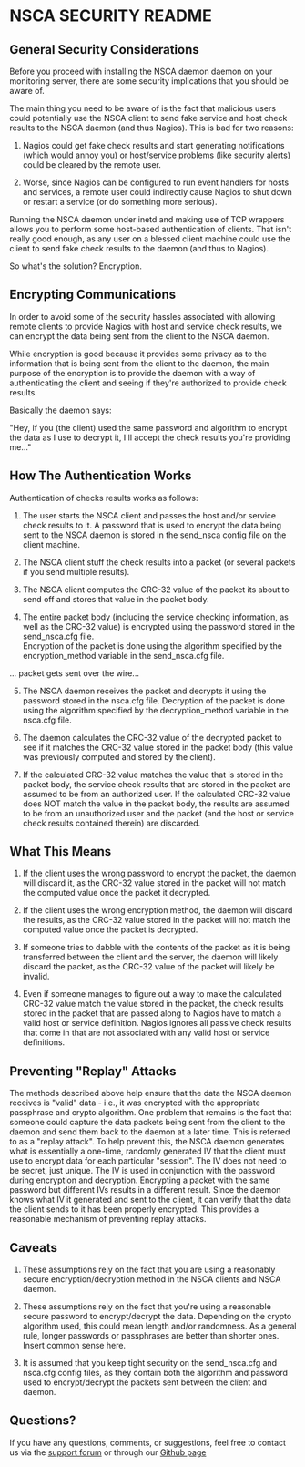 NSCA SECURITY README
====================


General Security Considerations
-------------------------------
Before you proceed with installing the NSCA daemon daemon on your
monitoring server, there are some security implications that you
should be aware of.  

The main thing you need to be aware of is the fact that malicious
users could potentially use the NSCA client to send fake service
and host check results to the NSCA daemon (and thus Nagios).  This
is bad for two reasons:

1) Nagios could get fake check results and start generating
   notifications (which would annoy you) or host/service
   problems (like security alerts) could be cleared by the remote
   user.

2) Worse, since Nagios can be configured to run event handlers
   for hosts and services, a remote user could indirectly cause
   Nagios to shut down or restart a service (or do something 
   more serious).

Running the NSCA daemon under inetd and making use of TCP wrappers
allows you to perform some host-based authentication of clients.
That isn't really good enough, as any user on a blessed client
machine could use the client to send fake check results to the
daemon (and thus to Nagios).

So what's the solution?  Encryption.



Encrypting Communications
-------------------------
In order to avoid some of the security hassles associated with
allowing remote clients to provide Nagios with host and service
check results, we can encrypt the data being sent from the client
to the NSCA daemon.

While encryption is good because it provides some privacy
as to the information that is being sent from the client to
the daemon, the main purpose of the encryption is to provide
the daemon with a way of authenticating the client and 
seeing if they're authorized to provide check results.

Basically the daemon says:

   "Hey, if you (the client) used the same password and
    algorithm to encrypt the data as I use to decrypt it,
    I'll accept the check results you're providing me..." 



How The Authentication Works
----------------------------
Authentication of checks results works as follows:

1) The user starts the NSCA client and passes the host and/or
   service check results to it.  A password that is used to
   encrypt the data being sent to the NSCA daemon is stored in
   the send_nsca config file on the client machine.

2) The NSCA client stuff the check results into a packet (or
   several packets if you send multiple results).

3) The NSCA client computes the CRC-32 value of the packet
   its about to send off and stores that value in the packet
   body.

4) The entire packet body (including the service checking 
   information, as well as the CRC-32 value) is encrypted
   using the password stored in the send_nsca.cfg file.  
   Encryption of the packet is done using the algorithm
   specified by the encryption_method variable in the
   send_nsca.cfg file.

... packet gets sent over the wire...

5) The NSCA daemon receives the packet and decrypts it using
   the password stored in the nsca.cfg file.  Decryption of
   the packet is done using the algorithm specified by the
   decryption_method variable in the nsca.cfg file.

6) The daemon calculates the CRC-32 value of the decrypted
   packet to see if it matches the CRC-32 value stored in
   the packet body (this value was previously computed and
   stored by the client).

7) If the calculated CRC-32 value matches the value that is
   stored in the packet body, the service check results that
   are stored in the packet are assumed to be from an
   authorized user.  If the calculated CRC-32 value does NOT
   match the value in the packet body, the results are assumed
   to be from an unauthorized user and the packet (and the
   host or service check results contained therein) are
   discarded.



What This Means
---------------

1) If the client uses the wrong password to encrypt the
   packet, the daemon will discard it, as the CRC-32 value
   stored in the packet will not match the computed value
   once the packet it decrypted.

2) If the client uses the wrong encryption method, the
   daemon will discard the results, as the CRC-32 value
   stored in the packet will not match the computed value
   once the packet is decrypted.

3) If someone tries to dabble with the contents of the
   packet as it is being transferred between the client and
   the server, the daemon will likely discard the packet, as
   the CRC-32 value of the packet will likely be invalid.

4) Even if someone manages to figure out a way to make
   the calculated CRC-32 value match the value stored
   in the packet, the check results stored in the packet
   that are passed along to Nagios have to match a valid
   host or service definition.  Nagios ignores all passive
   check results that come in that are not associated with
   any valid host or service definitions.



Preventing "Replay" Attacks
---------------------------

The methods described above help ensure that the data the
NSCA daemon receives is "valid" data - i.e., it was
encrypted with the appropriate passphrase and crypto 
algorithm.  One problem that remains is the fact that
someone could capture the data packets being sent from the
client to the daemon and send them back to the daemon at
a later time.  This is referred to as a "replay attack".
To help prevent this, the NSCA daemon generates what is
essentially a one-time, randomly generated IV that the
client must use to encrypt data for each particular
"session".  The IV does not need to be secret, just unique.
The IV is used in conjunction with the password during
encryption and decryption.  Encrypting a packet with the
same password but different IVs results in a different
result.  Since the daemon knows what IV it generated and
sent to the client, it can verify that the data the client
sends to it has been properly encrypted.  This provides
a reasonable mechanism of preventing replay attacks.



Caveats
-------

1) These assumptions rely on the fact that you are using a
   reasonably secure encryption/decryption method in the
   NSCA clients and NSCA daemon.

2) These assumptions rely on the fact that you're using a
   reasonable secure password to encrypt/decrypt the data.
   Depending on the crypto algorithm used, this could mean
   length and/or randomness.  As a general rule, longer
   passwords or passphrases are better than shorter ones.
   Insert common sense here.

3) It is assumed that you keep tight security on the 
   send_nsca.cfg and nsca.cfg config files, as they contain
   both the algorithm and password used to encrypt/decrypt
   the packets sent between the client and daemon.


Questions?
----------

If you have any questions, comments, or suggestions, feel free to contact us
via the [support forum](http://support.nagios.com/forum/) or through our 
[Github page](https://github.com/NagiosEnterprises/nsca/)


